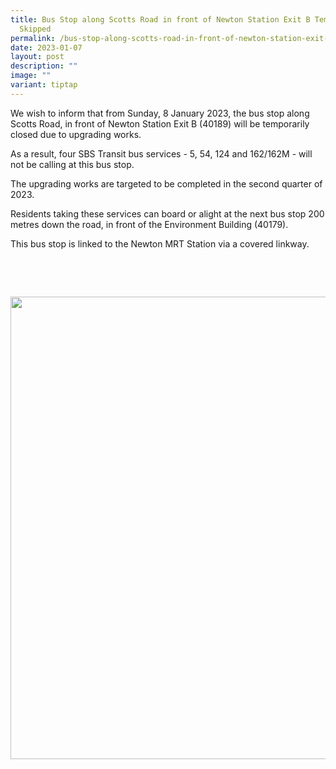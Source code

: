 ```yaml
---
title: Bus Stop along Scotts Road in front of Newton Station Exit B Temporarily
  Skipped
permalink: /bus-stop-along-scotts-road-in-front-of-newton-station-exit-b-temporarily-skipped/
date: 2023-01-07
layout: post
description: ""
image: ""
variant: tiptap
---
```

<p>We wish to inform that from Sunday, 8 January 2023, the bus stop along
Scotts Road, in front of Newton Station Exit B (40189) will be temporarily
closed due to upgrading works.</p>
<p>As a result, four SBS Transit bus services - 5, 54, 124 and 162/162M -
will not be calling at this bus stop.</p>
<p>The upgrading works are targeted to be completed in the second quarter
of 2023.</p>
<p>Residents taking these services can board or alight at the next bus stop
200 metres down the road, in front of the Environment Building (40179).</p>
<p>This bus stop is linked to the Newton MRT Station via a covered linkway.</p>
<p>‍</p>
<p>
<br>
</p>
<div class="isomer-image-wrapper">
<img style="width: 740px; color: rgb(0, 0, 0); font-family: system-ui, -apple-system, &quot;system-ui&quot;, &quot;Segoe UI&quot;, Roboto, Oxygen, Ubuntu, Cantarell, &quot;Open Sans&quot;, &quot;Helvetica Neue&quot;, sans-serif; font-size: medium; font-style: normal; font-variant-ligatures: normal; font-variant-caps: normal; font-weight: 400; letter-spacing: normal; orphans: 2; text-align: start; text-indent: 0px; text-transform: none; widows: 2; word-spacing: 0px; -webkit-text-stroke-width: 0px; white-space: normal; text-decoration-thickness: initial; text-decoration-style: initial; text-decoration-color: initial;" height="auto" width="100%" src="https://moca.sgp1.cdn.digitaloceanspaces.com/News%20%26%20Notices/63aacd40e8b453605685cc4e_Poster%2520-%2520Bus%2520services%2520affected%2520by%2520temporary%2520bus%2520stop%2520closure%2520along%2520Scotts%2520Road_page-0001.webp">
</div>
<p></p>